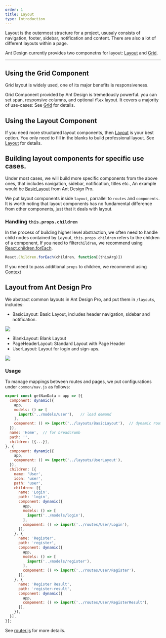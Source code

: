 ```yaml
---
order: 1
title: Layout 
type: Introduction
---
```


Layout is the outermost structure for a project, ususaly consists of navigation, footer, sidebar, notification and content. There are also a lot of different layouts within a page.

Ant Design currently provides two componetns for layout: [Layout](http://ant.design/components/layout/) and [Grid](http://ant.design/components/grid/).

---

## Using the Grid Component

Grid layout is widely used, one of its major benefits is responsiveness.

Grid Component provided by Ant Design is tremedously powerful. you can set span, responsive columns, and optional `flex` layout. It covers a majority of use-cases: See [Grid](http://ant.design/components/grid/) for details.

## Using the Layout Component

If you need more structured layout components, then [Layout](http://ant.design/components/layout/) is your best option. You only need to fill in the blanks to build professional layout. See [Layout](http://ant.design/components/layout/) for details.

## Building layout components for specific use cases.

Under most cases, we will build more specific components from the above ones, that includes navigation, sidebar, notification, titles etc., An example would be [BasicLayout](https://github.com/ant-design/ant-design-pro/blob/master/src/layouts/BasicLayout.js) from Ant Design Pro.

We put layout components inside `layout`, parrallel to `routes` and `components`. It is worth noting that layout components has no fundamental difference from other components, just that it deals with layout.

### Handling `this.props.children`

In the process of building higher level abstraction, we often need to handle child nodes contained by Layout, `this.props.children` refers to the children of a component, If you need to filter`children`, we recommend using [React.children.forEach](https://facebook.github.io/react/docs/react-api.html#react.children.map).

```jsx
React.Children.forEach(children, function[(thisArg)])
```

If you need to pass additional `props` to children, we recommend using [Context](https://facebook.github.io/react/docs/context.html)

## Layout from Ant Design Pro

We abstract common layouts in Ant Design Pro, and put them in `/layouts`, includes:

- BasicLayout: Basic Layout, includes header navigation, sidebar and notification.

<img src="https://gw.alipayobjects.com/zos/rmsportal/oXmyfmffJVvdbmDoGvuF.png" />

- BlankLayout: Blank Layout
- PageHeaderLayout: Standard Layout with Page Header
- UserLayout: Layout for login and sign-ups.

<img src="https://gw.alipayobjects.com/zos/rmsportal/mXsydBXvLqBVEZLMssEy.png" />

### Usage

To manage mappings between routes and pages, we put configurations under `common/nav.js` as follows:

```jsx
export const getNavData = app => [{
  component: dynamic({
    app,
    models: () => [
      import('../models/user'),   // load demand
    ],
    component: () => import('../layouts/BasicLayout'),  // dynamic route
  }),
  name: 'Home',  // for breadcrumb
  path: '',
  children: [{...}],
}, {
  component: dynamic({
    app,
    component: () => import('../layouts/UserLayout'),
  }),
  children: [{
    name: 'User',
    icon: 'user',
    path: 'user',
    children: [{
      name: 'Login',
      path: 'login',
      component: dynamic({
        app,
        models: () => [
          import('../models/login'),
        ],
        component: () => import('../routes/User/Login'),
      }),
    }, {
      name: 'Register',
      path: 'register',
      component: dynamic({
        app,
        models: () => [
          import('../models/register'),
        ],
        component: () => import('../routes/User/Register'),
      }),
    }, {
      name: 'Register Result',
      path: 'register-result',
      component: dynamic({
        app,
        component: () => import('../routes/User/RegisterResult'),
      }),
    }],
  }],
}];
```

See [router.js](https://github.com/ant-design/ant-design-pro/blob/master/src/router.js) for more details.
